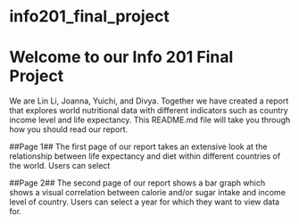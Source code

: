 # info201_final_project

# Welcome to our Info 201 Final Project
We are Lin Li, Joanna, Yuichi, and Divya. Together we have created a report that explores world nutritional data with different  indicators such as country income level and life expectancy. This README.md file will take you through how you should read our report.

##Page 1##
The first page of our report takes an extensive look at the relationship between life expectancy and diet within different countries of the world. Users can select

##Page 2##
The second page of our report shows a bar graph which shows a visual correlation between
calorie and/or sugar intake and income level of country. Users can select a year for which they want to view data for.
